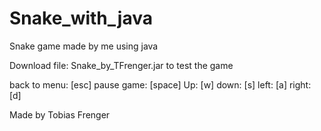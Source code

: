 # Snake_with_java
Snake game made by me using java

Download file: Snake_by_TFrenger.jar to test the game

back to menu:   [esc]
pause game:     [space]
Up:             [w]
down:           [s]
left:           [a]
right:          [d]

Made by Tobias Frenger
